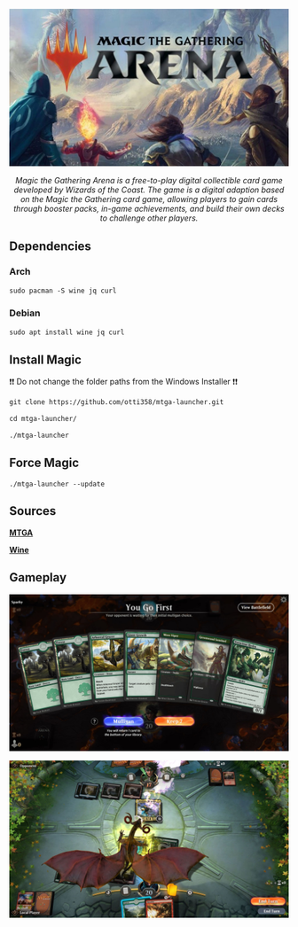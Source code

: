 
![GitHub Logo](res/magic_logo.jpg)

<p align="center"><i>Magic the Gathering Arena is a free-to-play digital collectible card game developed by Wizards of the Coast. The game is a digital adaption based on the Magic the Gathering card game, allowing players to gain cards through booster packs, in-game achievements, and build their own decks to challenge other players.</i>
</p>


## Dependencies

### Arch
```
sudo pacman -S wine jq curl
```

### Debian
```
sudo apt install wine jq curl
```

## Install Magic

❗❗ Do not change the folder paths from the Windows Installer ❗❗

```
git clone https://github.com/otti358/mtga-launcher.git
```
```
cd mtga-launcher/
```
```
./mtga-launcher
```

## Force Magic
```
./mtga-launcher --update 
```

## Sources

**[MTGA](https://magic.wizards.com/de/mtgarena)**

**[Wine](https://github.com/Kron4ek/Wine-Builds)**



## Gameplay


![GitHub Logo](res/mtga-cards.jpg)

![GitHub Logo](res/mtga-gameplay.jpg)




